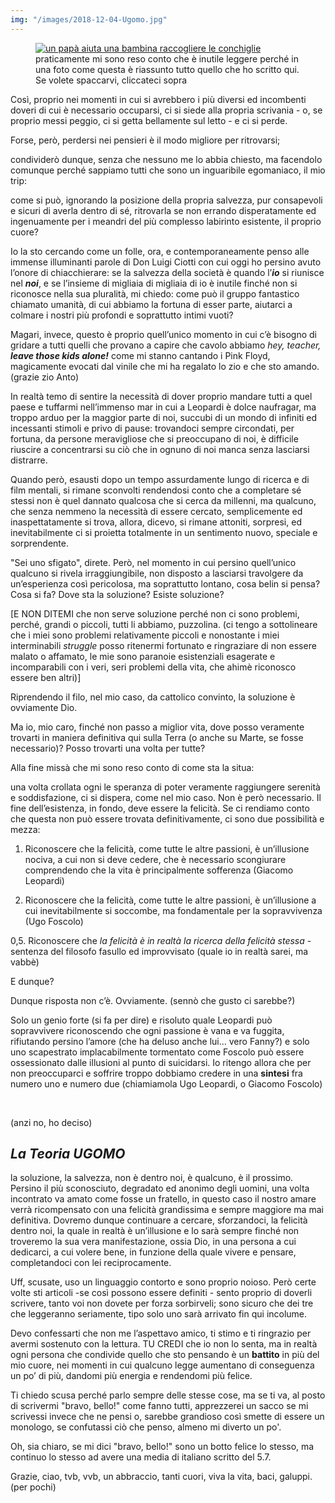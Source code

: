 ```yaml
---
img: "/images/2018-12-04-Ugomo.jpg"
---
```

<figure>
<a href="https://youtu.be/N_8C3Z1W_HI?t=5" target="_blank" rel="noopener noreferrer"><img src="{{ page.img }}" alt="un papà aiuta una bambina  raccogliere le conchiglie" /></a><figcaption>praticamente mi sono reso conto che è inutile leggere perché in una foto come questa è riassunto tutto quello che ho scritto qui. Se volete spaccarvi, cliccateci sopra</figcaption>
</figure>
Così, proprio nei momenti in cui si avrebbero i più diversi ed incombenti doveri di cui è necessario occuparsi, ci si siede alla propria scrivania - o, se proprio messi peggio, ci si getta bellamente sul letto - e ci si perde.


Forse, però, perdersi nei pensieri è il modo migliore per ritrovarsi;


condividerò dunque, senza che nessuno me lo abbia chiesto, ma facendolo comunque perché sappiamo tutti che sono un inguaribile egomaniaco, il mio trip:


come si può, ignorando la posizione della propria salvezza, pur consapevoli e sicuri di averla dentro di sé, ritrovarla se non errando disperatamente ed ingenuamente per i meandri del più complesso labirinto esistente, il proprio cuore?


Io la sto cercando come un folle, ora, e contemporaneamente penso alle immense illuminanti parole di Don Luigi Ciotti con cui oggi ho persino avuto l’onore di chiacchierare: se la salvezza della società è quando l’**_io_** si riunisce nel **_noi_**, e se l’insieme di migliaia di migliaia di io è inutile finché non si riconosce nella sua pluralità, mi chiedo: come può il gruppo fantastico chiamato umanità, di cui abbiamo la fortuna di esser parte, aiutarci a colmare i nostri più profondi e soprattutto intimi vuoti?


Magari, invece, questo è proprio quell’unico momento in cui c’è bisogno di gridare a tutti quelli che provano a capire che cavolo abbiamo _hey, teacher, **leave those kids alone!**_ come mi stanno cantando i Pink Floyd, magicamente evocati dal vinile che mi ha regalato lo zio e che sto amando. (grazie zio Anto)

In realtà temo di sentire la necessità di dover proprio mandare tutti a quel paese e tuffarmi nell’immenso mar in cui a Leopardi è dolce naufragar, ma troppo arduo per la maggior parte di noi, succubi di un mondo di infiniti ed incessanti stimoli e privo di pause: trovandoci sempre circondati, per fortuna, da persone meravigliose che si preoccupano di noi, è difficile riuscire a concentrarsi su ciò che in ognuno di noi manca senza lasciarsi distrarre.

Quando però, esausti dopo un tempo assurdamente lungo di ricerca e di film mentali, si rimane sconvolti rendendosi conto che a completare sé stessi non è quel dannato qualcosa che si cerca da millenni, ma qualcuno, che senza nemmeno la necessità di essere cercato, semplicemente ed inaspettatamente si trova, allora, dicevo, si rimane attoniti, sorpresi, ed inevitabilmente ci si proietta totalmente in un sentimento nuovo, speciale e sorprendente.

"Sei uno sfigato", direte. Però, nel momento in cui persino quell’unico qualcuno si rivela irraggiungibile, non disposto a lasciarsi travolgere da un’esperienza così pericolosa, ma soprattutto lontano, cosa belin si pensa? Cosa si fa? Dove sta la soluzione? Esiste soluzione?

[E NON DITEMI che non serve soluzione perché non ci sono problemi, perché, grandi o piccoli, tutti li abbiamo, puzzolina. (ci tengo a sottolineare che i miei sono problemi relativamente piccoli e nonostante i miei interminabili _struggle_ posso ritenermi fortunato e ringraziare di non essere malato o affamato, le mie sono paranoie esistenziali esagerate e incomparabili con i veri, seri problemi della vita, che ahimè riconosco essere ben altri)]

Riprendendo il filo, nel mio caso, da cattolico convinto, la soluzione è ovviamente Dio.

Ma io, mio caro, finché non passo a miglior vita, dove posso veramente trovarti in maniera definitiva qui sulla Terra (o anche su Marte, se fosse necessario)? Posso trovarti una volta per tutte?

Alla fine missà che mi sono reso conto di come sta la situa:

una volta crollata ogni le speranza di poter veramente raggiungere serenità e soddisfazione, ci si dispera, come nel mio caso. Non è però necessario. Il fine dell’esistenza, in fondo, deve essere la felicità. Se ci rendiamo conto che questa non può essere trovata definitivamente, ci sono due possibilità e mezza:

1. Riconoscere che la felicità, come tutte le altre passioni, è un’illusione nociva, a cui non si deve cedere, che è necessario scongiurare comprendendo che la vita è principalmente sofferenza (Giacomo Leopardi)

2. Riconoscere che la felicità, come tutte le altre passioni, è un’illusione a cui inevitabilmente si soccombe, ma fondamentale per la sopravvivenza (Ugo Foscolo) 

0,5. Riconoscere che _la felicità è in realtà la ricerca della felicità stessa_ - sentenza del filosofo  fasullo ed improvvisato (quale io in realtà sarei, ma vabbè)


E dunque?


Dunque risposta non c’è. Ovviamente. (sennò che gusto ci sarebbe?)


Solo un genio forte (si fa per dire) e risoluto quale Leopardi può sopravvivere riconoscendo che ogni passione è vana e va fuggita, rifiutando persino l’amore (che ha deluso anche lui… vero Fanny?) e solo uno scapestrato implacabilmente tormentato come Foscolo può essere ossessionato dalle illusioni al punto di suicidarsi. Io ritengo allora che per non preoccuparci e soffrire troppo dobbiamo credere in una **sintesi** fra numero uno e numero due (chiamiamola Ugo Leopardi, o Giacomo Foscolo)

<br />

(anzi no, ho deciso)

## *La Teoria UGOMO*

la soluzione, la salvezza, non è dentro noi, è qualcuno, è il prossimo. Persino il più sconosciuto, degradato ed anonimo degli uomini, una volta incontrato va amato come fosse un fratello, in questo caso il nostro amare verrà ricompensato con una felicità grandissima e sempre maggiore ma mai definitiva. Dovremo dunque continuare a cercare, sforzandoci, la felicità dentro noi, la quale in realtà è un’illusione e lo sarà sempre finché non troveremo la sua vera manifestazione, ossia Dio, in una persona a cui dedicarci, a cui volere bene, in funzione della quale vivere e pensare, completandoci con lei reciprocamente.

Uff, scusate, uso un linguaggio contorto e sono proprio noioso. Però certe volte sti articoli -se così possono essere definiti - sento proprio di doverli scrivere, tanto voi non dovete per forza sorbirveli; sono sicuro che dei tre che leggeranno seriamente, tipo solo uno sarà arrivato fin qui incolume.

Devo confessarti che non me l’aspettavo amico, ti stimo e ti ringrazio per avermi sostenuto con la lettura. TU CREDI che io non lo senta, ma in realtà ogni persona che condivide quello che sto pensando è un **battito** in più del mio cuore, nei momenti in cui qualcuno legge aumentano di conseguenza un po’ di più, dandomi più energia e rendendomi più felice.


Ti chiedo scusa perché parlo sempre delle stesse cose, ma se ti va, al posto di scrivermi "bravo, bello!" come fanno tutti, apprezzerei un sacco se mi scrivessi invece che ne pensi o, sarebbe grandioso così smette di essere un monologo, se confutassi ciò che penso, almeno mi diverto un po'.

Oh, sia chiaro, se mi dici "bravo, bello!" sono un botto felice lo stesso, ma continuo lo stesso ad avere una media di italiano scritto del 5.7.

Grazie, ciao, tvb, vvb, un abbraccio, tanti cuori, viva la vita, baci, galuppi. (per pochi)
